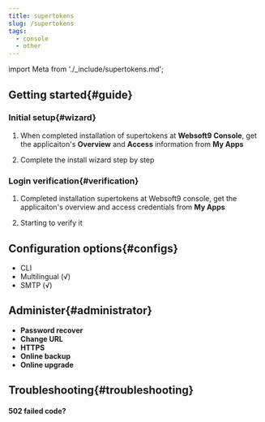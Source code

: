 ```yaml
---
title: supertokens
slug: /supertokens
tags:
  - console
  - other
---
```


import Meta from './_include/supertokens.md';

<Meta name="meta" />

## Getting started{#guide}

### Initial setup{#wizard}

1. When completed installation of supertokens at **Websoft9 Console**, get the applicaiton's **Overview** and **Access** information from **My Apps**  

2. Complete the install wizard step by step

### Login verification{#verification}

1. Completed installation supertokens at Websoft9 console, get the applicaiton's overview and access credentials from **My Apps**  

2. Starting to verify it

## Configuration options{#configs}

- CLI
- Multilingual (√)
- SMTP (√)

## Administer{#administrator}

- **Password recover**
- **Change URL**
- **HTTPS**
- **Online backup**
- **Online upgrade**

## Troubleshooting{#troubleshooting}

#### 502 failed code?